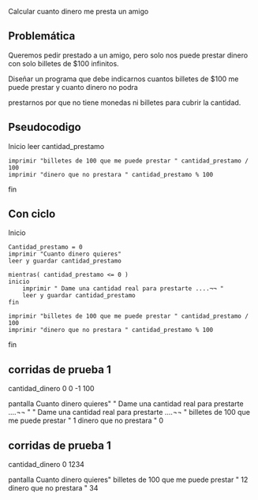  Calcular cuanto dinero me presta un amigo

## Problemática

Queremos pedir prestado a un amigo, pero solo nos puede prestar dinero con solo billetes de $100 infinitos. 

Diseñar un programa que debe indicarnos cuantos billetes de $100 me puede prestar y cuanto dinero no podra  

prestarnos por que no tiene monedas ni billetes para cubrir la cantidad.

## Pseudocodigo 

Inicio
    leer cantidad_prestamo

    imprimir "billetes de 100 que me puede prestar " cantidad_prestamo / 100 
    imprimir "dinero que no prestara " cantidad_prestamo % 100


fin

## Con ciclo

Inicio

    Cantidad_prestamo = 0 
    imprimir "Cuanto dinero quieres"
    leer y guardar cantidad_prestamo

    mientras( cantidad_prestamo <= 0 )
    inicio
        imprimir " Dame una cantidad real para prestarte ....¬¬ "
        leer y guardar cantidad_prestamo
    fin

    imprimir "billetes de 100 que me puede prestar " cantidad_prestamo / 100 
    imprimir "dinero que no prestara " cantidad_prestamo % 100

fin


## corridas de prueba 1
cantidad_dinero
0
0
-1
100

pantalla
Cuanto dinero quieres"
" Dame una cantidad real para prestarte ....¬¬ "
" Dame una cantidad real para prestarte ....¬¬ "
billetes de 100 que me puede prestar " 1
dinero que no prestara " 0




## corridas de prueba 1


cantidad_dinero
0
1234

pantalla
Cuanto dinero quieres"
billetes de 100 que me puede prestar " 12
dinero que no prestara " 34










